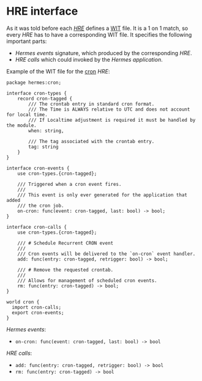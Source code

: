 # HRE interface

As it was told before each [*HRE*](../05_building_block_view/hermes_core.md#hermes-runtime-extension-hre) defines a
[WIT](https://component-model.bytecodealliance.org/design/wit.html) file.
It is a 1 on 1 match, so every *HRE* has to have a corresponding WIT file.
It specifies the following important parts:

* *Hermes events* signature, which produced by the corresponding *HRE*.
* *HRE calls* which could invoked by the *Hermes application*.

Example of the WIT file for the [cron](https://en.wikipedia.org/wiki/Cron) *HRE*:

```wit
package hermes:cron;

interface cron-types {
    record cron-tagged {
        /// The crontab entry in standard cron format.
        /// The Time is ALWAYS relative to UTC and does not account for local time.
        /// If Localtime adjustment is required it must be handled by the module.
        when: string,

        /// The tag associated with the crontab entry.
        tag: string
    }
}

interface cron-events {
    use cron-types.{cron-tagged};

    /// Triggered when a cron event fires.
    ///
    /// This event is only ever generated for the application that added
    /// the cron job.
    on-cron: func(event: cron-tagged, last: bool) -> bool;
}

interface cron-calls {
    use cron-types.{cron-tagged};

    /// # Schedule Recurrent CRON event
    ///
    /// Cron events will be delivered to the `on-cron` event handler.
    add: func(entry: cron-tagged, retrigger: bool) -> bool;

    /// # Remove the requested crontab.
    ///
    /// Allows for management of scheduled cron events.
    rm: func(entry: cron-tagged) -> bool;
}

world cron {
  import cron-calls;
  export cron-events;
}
```

*Hermes events*:

* `on-cron: func(event: cron-tagged, last: bool) -> bool`
  
*HRE calls*:

* `add: func(entry: cron-tagged, retrigger: bool) -> bool`
* `rm: func(entry: cron-tagged) -> bool`

